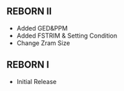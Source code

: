 ## REBORN Ⅱ
- Added GED&PPM 
- Added FSTRIM & Setting Condition
- Change Zram Size

## REBORN I
- Initial Release
